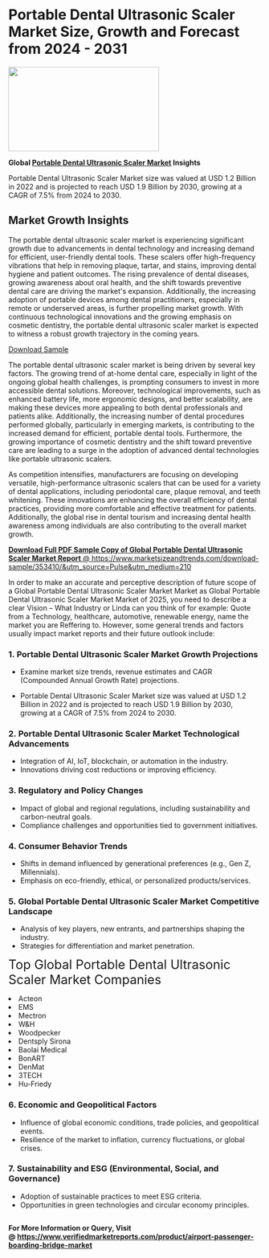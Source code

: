 <H1>Portable Dental Ultrasonic Scaler Market Size, Growth and Forecast from 2024 - 2031</H1><img class="aligncenter size-medium wp-image-584254" src="https://thirdeyenews.in/wp-content/uploads/2024/09/Global-Market-Research-300x168.jpeg" alt="" width="300" height="168" /><p><strong>Global&nbsp;<a href="https://www.marketsizeandtrends.com/download-sample/353410/&amp;utm_source=Pulse&amp;utm_medium=210">Portable Dental Ultrasonic Scaler Market</a> Insights</strong></p><p>Portable Dental Ultrasonic Scaler Market size was valued at USD 1.2 Billion in 2022 and is projected to reach USD 1.9 Billion by 2030, growing at a CAGR of 7.5% from 2024 to 2030.</p><p><h2>Market Growth Insights</h2> <p>The portable dental ultrasonic scaler market is experiencing significant growth due to advancements in dental technology and increasing demand for efficient, user-friendly dental tools. These scalers offer high-frequency vibrations that help in removing plaque, tartar, and stains, improving dental hygiene and patient outcomes. The rising prevalence of dental diseases, growing awareness about oral health, and the shift towards preventive dental care are driving the market's expansion. Additionally, the increasing adoption of portable devices among dental practitioners, especially in remote or underserved areas, is further propelling market growth. With continuous technological innovations and the growing emphasis on cosmetic dentistry, the portable dental ultrasonic scaler market is expected to witness a robust growth trajectory in the coming years.</p> <p><a href="download_sample_link">Download Sample</a></p> <p>The portable dental ultrasonic scaler market is being driven by several key factors. The growing trend of at-home dental care, especially in light of the ongoing global health challenges, is prompting consumers to invest in more accessible dental solutions. Moreover, technological improvements, such as enhanced battery life, more ergonomic designs, and better scalability, are making these devices more appealing to both dental professionals and patients alike. Additionally, the increasing number of dental procedures performed globally, particularly in emerging markets, is contributing to the increased demand for efficient, portable dental tools. Furthermore, the growing importance of cosmetic dentistry and the shift toward preventive care are leading to a surge in the adoption of advanced dental technologies like portable ultrasonic scalers.</p> <p>As competition intensifies, manufacturers are focusing on developing versatile, high-performance ultrasonic scalers that can be used for a variety of dental applications, including periodontal care, plaque removal, and teeth whitening. These innovations are enhancing the overall efficiency of dental practices, providing more comfortable and effective treatment for patients. Additionally, the global rise in dental tourism and increasing dental health awareness among individuals are also contributing to the overall market growth.</p> <p><a href="get_more_link"></p><p><span class=""><strong>Download Full PDF Sample Copy of Global Portable Dental Ultrasonic Scaler Market Report</strong> @ <a href="https://www.marketsizeandtrends.com/download-sample/353410/&amp;utm_source=Pulse&amp;utm_medium=210" target="_blank">https://www.marketsizeandtrends.com/download-sample/353410/&amp;utm_source=Pulse&amp;utm_medium=210</a></span></p><p>In order to make an accurate and perceptive description of future scope of a Global&nbsp;Portable Dental Ultrasonic Scaler Market Market as Global&nbsp;Portable Dental Ultrasonic Scaler Market Market of 2025, you need to describe a clear Vision &ndash; What Industry or Linda can you think of for example: Quote from a Technology, healthcare, automotive, renewable energy, name the market you are Reffering to. However, some general trends and factors usually impact market reports and their future outlook include:</p><h3>1.&nbsp;<strong>Portable Dental Ultrasonic Scaler Market Growth Projections</strong></h3><ul><li>Examine market size trends, revenue estimates and CAGR (Compounded Annual Growth Rate) projections.</li><li><p>Portable Dental Ultrasonic Scaler Market size was valued at USD 1.2 Billion in 2022 and is projected to reach USD 1.9 Billion by 2030, growing at a CAGR of 7.5% from 2024 to 2030.</p></li></ul><h3>2.&nbsp;<strong>Portable Dental Ultrasonic Scaler Market Technological Advancements</strong></h3><ul><li>Integration of AI, IoT, blockchain, or automation in the industry.</li><li>Innovations driving cost reductions or improving efficiency.</li></ul><h3>3.&nbsp;<strong>Regulatory and Policy Changes</strong></h3><ul><li>Impact of global and regional regulations, including sustainability and carbon-neutral goals.</li><li>Compliance challenges and opportunities tied to government initiatives.</li></ul><h3>4.&nbsp;<strong>Consumer Behavior Trends</strong></h3><ul><li>Shifts in demand influenced by generational preferences (e.g., Gen Z, Millennials).</li><li>Emphasis on eco-friendly, ethical, or personalized products/services.</li></ul><h3>5.&nbsp;<strong>Global Portable Dental Ultrasonic Scaler Market Competitive Landscape</strong></h3><ul><li>Analysis of key players, new entrants, and partnerships shaping the industry.</li><li>Strategies for differentiation and market penetration.</li></ul><p data-pm-slice="1 1 []"><span style="color: inherit; font-family: inherit; font-size: 25px;">Top Global Portable Dental Ultrasonic Scaler Market Companies</span></p><div class="" data-test-id=""><p><li>Acteon</li><li> EMS</li><li> Mectron</li><li> W&H</li><li> Woodpecker</li><li> Dentsply Sirona</li><li> Baolai Medical</li><li> BonART</li><li> DenMat</li><li> 3TECH</li><li> Hu-Friedy</li></p></div><h3>6.&nbsp;<strong>Economic and Geopolitical Factors</strong></h3><ul><li>Influence of global economic conditions, trade policies, and geopolitical events.</li><li>Resilience of the market to inflation, currency fluctuations, or global crises.</li></ul><h3>7.&nbsp;<strong>Sustainability and ESG (Environmental, Social, and Governance)</strong></h3><ul><li>Adoption of sustainable practices to meet ESG criteria.</li><li>Opportunities in green technologies and circular economy principles.</li></ul><h2><strong style="font-size: 14px;">For More Information or Query, Visit @&nbsp;</strong><a style="background-color: #ffffff; font-size: 14px;" href="https://www.marketsizeandtrends.com/report/portable-dental-ultrasonic-scaler-market/" target="_blank">https://www.verifiedmarketreports.com/product/airport-passenger-boarding-bridge-market</a></h2>
